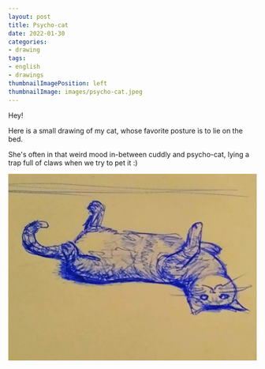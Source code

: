 ```yaml
---
layout: post
title: Psycho-cat
date: 2022-01-30
categories: 
- drawing
tags: 
- english
- drawings
thumbnailImagePosition: left
thumbnailImage: images/psycho-cat.jpeg
---
```


Hey!

Here is a small drawing of my cat, whose favorite posture is to lie on the bed.

She's often in that weird mood in-between cuddly and psycho-cat, 
lying a trap full of claws when we try to pet it :)

![psycho-cat](/images/psycho-cat.jpeg)



